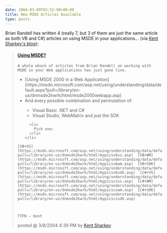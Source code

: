 ```yaml
---
date: 2004-03-09T03:52:00+00:00
title: New MSDE Articles Available
type: posts
---
```

Brian Randell has written 4 (really 7, but 3 of them are just the same article as both VB and C#) articles on using MSDE in your applications... (via [Kent Sharkey's blog](https://blogs.msdn.com/ksharkey));

> <div class="post">
>   <h4>
>     <a id="RecentPosts__ctl0_Hyperlink2" href="http://blogs.msdn.com/ksharkey/archive/2004/03/08/86256.aspx">Using MSDE?</a>
>   </h4>
>
>
>     A whole whack of articles from Brian Randell on working with MSDE in your Web applications has just gone live.
>
>
>   <ul>
>     <li>
>       [Using MSDE 2000 in a Web Application](https://msdn.microsoft.com/asp.net/using/understanding/data/default.aspx?pull=/library/en-us/dnmsde2kwrk/html/msde2000webapp.asp) <li>
>         And every possible combination and permutation of:
>       </li>
>       <ul>
>         <li>
>           Visual Basic .NET and C#
>         </li>
>         <li>
>           Visual Studio, WebMatrix and just the SDK
>         </li>
>       </ul>
>
>       <li>
>         Pick one:
>       </li>
>     </li>
>   </ul>
>
>
>     [VB+VS](https://msdn.microsoft.com/asp.net/using/understanding/data/default.aspx?pull=/library/en-us/dnmsde2kwrk/html/mypicsvbvs.asp)  [VB+WM](https://msdn.microsoft.com/asp.net/using/understanding/data/default.aspx?pull=/library/en-us/dnmsde2kwrk/html/mypicsvbwm.asp)  [VB+SDK](https://msdn.microsoft.com/asp.net/using/understanding/data/default.aspx?pull=/library/en-us/dnmsde2kwrk/html/mypicsvbsdk.asp)  [C#+VS](https://msdn.microsoft.com/asp.net/using/understanding/data/default.aspx?pull=/library/en-us/dnmsde2kwrk/html/mypicscsvs.asp)  [C#+WM](https://msdn.microsoft.com/asp.net/using/understanding/data/default.aspx?pull=/library/en-us/dnmsde2kwrk/html/mypicscswm.asp)  [C#+SDK](https://msdn.microsoft.com/asp.net/using/understanding/data/default.aspx?pull=/library/en-us/dnmsde2kwrk/html/mypicscssdk.asp)
>
>
>
>     TTFN – Kent
>
>
>   <p class="postfoot">
>     posted @ 3/8/2004 4:39 PM by <a id="RecentPosts__ctl0_Hyperlink3" class="clsSubText broken_link" href="http://blogs.msdn.com/ksharkey/">Kent Sharkey</a>
>
> </div>

